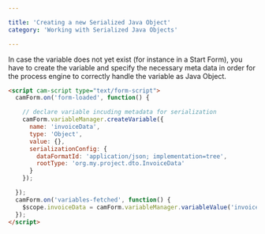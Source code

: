```yaml
---

title: 'Creating a new Serialized Java Object'
category: 'Working with Serialized Java Objects'

---
```


In case the variable does not yet exist (for instance in a Start Form), you have to create the variable and specify the necessary meta data in order for the process engine to correctly handle the variable as Java Object.

```html
<script cam-script type="text/form-script">
  camForm.on('form-loaded', function() {

    // declare variable incuding metadata for serialization
    camForm.variableManager.createVariable({
      name: 'invoiceData',
      type: 'Object',
      value: {},
      serializationConfig: {
        dataFormatId: 'application/json; implementation=tree',
        rootType: 'org.my.project.dto.InvoiceData'
      }
    });

  });
  camForm.on('variables-fetched', function() {
    $scope.invoiceData = camForm.variableManager.variableValue('invoiceData');
  });
</script>
```
